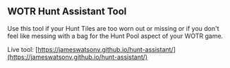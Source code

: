 ## WOTR Hunt Assistant Tool

Use this tool if your Hunt Tiles are too worn out or missing or if you don't feel like messing with a bag for the Hunt Pool aspect of your WOTR game.

Live tool: [https://jameswatsonv.github.io/hunt-assistant/](https://jameswatsonv.github.io/hunt-assistant/)
